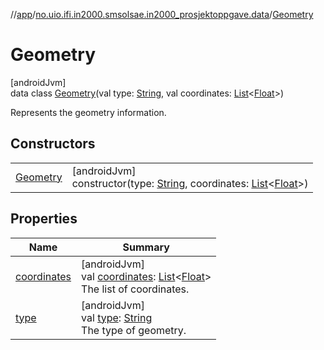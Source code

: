 //[app](../../../index.md)/[no.uio.ifi.in2000.smsolsae.in2000_prosjektoppgave.data](../index.md)/[Geometry](index.md)

# Geometry

[androidJvm]\
data class [Geometry](index.md)(val type: [String](https://kotlinlang.org/api/latest/jvm/stdlib/kotlin/-string/index.html), val coordinates: [List](https://kotlinlang.org/api/latest/jvm/stdlib/kotlin.collections/-list/index.html)&lt;[Float](https://kotlinlang.org/api/latest/jvm/stdlib/kotlin/-float/index.html)&gt;)

Represents the geometry information.

## Constructors

| | |
|---|---|
| [Geometry](-geometry.md) | [androidJvm]<br>constructor(type: [String](https://kotlinlang.org/api/latest/jvm/stdlib/kotlin/-string/index.html), coordinates: [List](https://kotlinlang.org/api/latest/jvm/stdlib/kotlin.collections/-list/index.html)&lt;[Float](https://kotlinlang.org/api/latest/jvm/stdlib/kotlin/-float/index.html)&gt;) |

## Properties

| Name | Summary |
|---|---|
| [coordinates](coordinates.md) | [androidJvm]<br>val [coordinates](coordinates.md): [List](https://kotlinlang.org/api/latest/jvm/stdlib/kotlin.collections/-list/index.html)&lt;[Float](https://kotlinlang.org/api/latest/jvm/stdlib/kotlin/-float/index.html)&gt;<br>The list of coordinates. |
| [type](type.md) | [androidJvm]<br>val [type](type.md): [String](https://kotlinlang.org/api/latest/jvm/stdlib/kotlin/-string/index.html)<br>The type of geometry. |
